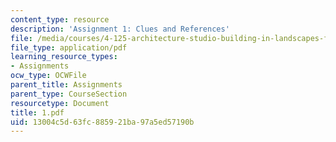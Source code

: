 ```yaml
---
content_type: resource
description: 'Assignment 1: Clues and References'
file: /media/courses/4-125-architecture-studio-building-in-landscapes-fall-2002/13004c5d63fc885921ba97a5ed57190b_1.pdf
file_type: application/pdf
learning_resource_types:
- Assignments
ocw_type: OCWFile
parent_title: Assignments
parent_type: CourseSection
resourcetype: Document
title: 1.pdf
uid: 13004c5d-63fc-8859-21ba-97a5ed57190b
---
```

